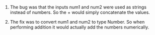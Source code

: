1. The bug was that the inputs num1 and num2 were used as strings instead of numbers. So the + would simply concatenate the values. 

2. The fix was to convert num1 and num2 to type Number. So when performing addition it would actually add the numbers numerically. 